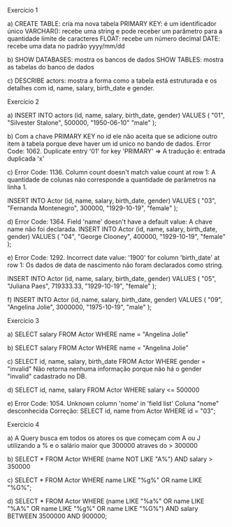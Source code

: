 Exercício 1

a) CREATE TABLE: cria ma nova tabela
   PRIMARY KEY: é um identificador único 
   VARCHAR(): recebe uma string e pode receber um parâmetro para a quantidade limite de caracteres
   FLOAT: recebe um número decimal
   DATE: recebe uma data no padrão yyyy/mm/dd

b) SHOW DATABASES: mostra os bancos de dados 
   SHOW TABLES: mostra as tabelas do banco de dados

c) DESCRIBE actors: mostra a forma como a tabela está estruturada e os detalhes com id, name, salary, birth_date e gender.

Exercício 2

a) INSERT INTO actors (id, name, salary, birth_date, gender)
VALUES (
   "01",
   "Silvester Stalone",
   500000,
   "1950-06-10"
   "male"
);

b) Com a chave PRIMARY KEY no id ele não aceita que se adicione outro item à tabela porque deve haver um id unico no bando de dados. Error Code: 1062. Duplicate entry '01' for key 'PRIMARY' => A tradução é: entrada duplicada 'x'

c) Error Code: 1136. Column count doesn't match value count at row 1: A quantidade de colunas não corresponde a quantidade de parâmetros na linha 1.

INSERT INTO Actor (id, name, salary, birth_date, gender)
VALUES (
"03", 
"Fernanda Montenegro", 
300000, 
"1929-10-19", 
"female"
);

d) Error Code: 1364. Field 'name' doesn't have a default value: A chave name não foi declarada.
INSERT INTO Actor (id, name, salary, birth_date, gender)
VALUES (
"04",
"George Clooney",
400000,
"1929-10-19", 
"female"
);

e) Error Code: 1292. Incorrect date value: '1900' for column 'birth_date' at row 1: Os dados de data de nascimento não foram declarados como string.

INSERT INTO Actor (id, name, salary, birth_date, gender)
VALUES (
"05",
"Juliana Paes",
719333.33,
"1929-10-19", 
"female"
);

f) INSERT INTO Actor (id, name, salary, birth_date, gender)
VALUES (
"09",
"Angelina Jolie",
3000000,
"1975-10-19", 
"male"
);

Exercício 3

a) SELECT salary FROM Actor WHERE name = "Angelina Jolie"

b) SELECT salary FROM Actor WHERE name = "Angelina Jolie"

c) SELECT id, name, salary, birth_date FROM Actor WHERE gender = "invalid" Não retorna nenhuma informação porque não há o gender "invalid" cadastrado no DB.

d) SELECT id, name, salary FROM Actor WHERE salary <= 500000

e) Error Code: 1054. Unknown column 'nome' in 'field list' Coluna "nome" desconhecida
   Correção: SELECT id, name from Actor WHERE id = "03";

Exercicio 4

a) A Query busca em todos os atores os que começam com A ou J utilizando a % e o salário maior que 300000 atraves do > 300000

b) SELECT * FROM Actor
WHERE (name NOT LIKE "A%") AND salary > 350000

c) SELECT * FROM Actor
WHERE name LIKE "%g%" OR name LIKE "%G%";

d) SELECT * FROM Actor
WHERE (name LIKE "%a%" OR name LIKE "%A%" OR name LIKE "%g%" OR name LIKE "%G%") 
AND salary BETWEEN 3500000 AND 900000;













